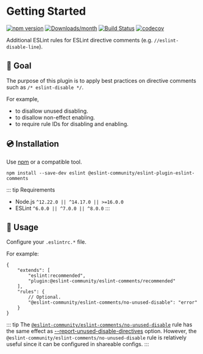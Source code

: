 # Getting Started

[![npm version](https://img.shields.io/npm/v/@eslint-community/eslint-plugin-eslint-comments.svg)](https://www.npmjs.com/package/@eslint-community/eslint-plugin-eslint-comments)
[![Downloads/month](https://img.shields.io/npm/dm/@eslint-community/eslint-plugin-eslint-comments.svg)](http://www.npmtrends.com/@eslint-community/eslint-plugin-eslint-comments)
[![Build Status](https://github.com/eslint-community/eslint-plugin-eslint-comments/workflows/CI/badge.svg)](https://github.com/eslint-community/eslint-plugin-eslint-comments/actions)
[![codecov](https://codecov.io/gh/eslint-community/eslint-plugin-eslint-comments/branch/main/graph/badge.svg)](https://codecov.io/gh/eslint-community/eslint-plugin-eslint-comments)

Additional ESLint rules for ESLint directive comments (e.g. `//eslint-disable-line`).

## 🏁 Goal

The purpose of this plugin is to apply best practices on directive comments such as `/* eslint-disable */`.

For example,

- to disallow unused disabling.
- to disallow non-effect enabling.
- to require rule IDs for disabling and enabling.

## 💿 Installation

Use [npm](https://www.npmjs.com/) or a compatible tool.

```console
npm install --save-dev eslint @eslint-community/eslint-plugin-eslint-comments
```

::: tip Requirements
- Node.js `^12.22.0 || ^14.17.0 || >=16.0.0`
- ESLint `^6.0.0 || ^7.0.0 || ^8.0.0`
:::

## 📖 Usage

Configure your `.eslintrc.*` file.

For example:

```jsonc
{
    "extends": [
        "eslint:recommended",
        "plugin:@eslint-community/eslint-comments/recommended"
    ],
    "rules": {
        // Optional.
        "@eslint-community/eslint-comments/no-unused-disable": "error"
    }
}
```

::: tip
The [`@eslint-community/eslint-comments/no-unused-disable`](./rules/no-unused-disable.html) rule has the same effect as [--report-unused-disable-directives](https://eslint.org/docs/user-guide/command-line-interface#--report-unused-disable-directives) option.
However, the `@eslint-community/eslint-comments/no-unused-disable` rule is relatively useful since it can be configured in shareable configs.
:::
